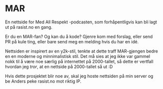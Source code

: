 # MAR
En nettside for Med All Respekt -podcasten, som forhåpentligvis kan bli lagt ut på rasist.no en gang.

Er du en MAR-fan? Og kan du å kode? Gjenre kom med forslag, eller send PR på kule ting, eller bare send meg en melding hvis du har en idé. 

Nettsiden er inspirert av en y2k-stil, tenkte at dette traff MAR-gjengen bedre en en moderne og minnimalistisk stil. Det må sies at jeg ikke var gammel nokk til å være noe særlig på internettet på 2000-tallet, så dette er vertfall hvordan jeg _tror_, at en nettside på 2000-tallet så ut :D

Hvis dette prosjektet blir noe av, skal jeg hoste nettsiden på min server og be Anders peke rasist.no mot riktig IP.
